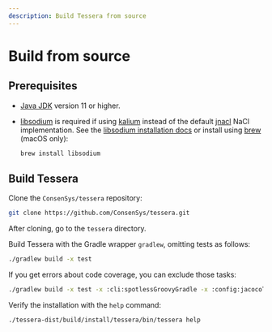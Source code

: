 ```yaml
---
description: Build Tessera from source
---
```


# Build from source

## Prerequisites

- [Java JDK](https://www.oracle.com/java/technologies/javase-downloads.html) version 11 or higher.
- [libsodium](https://libsodium.gitbook.io/doc/) is required if using [kalium](https://github.com/abstractj/kalium)
  instead of the default [jnacl](https://github.com/neilalexander/jnacl) NaCl implementation.
  See the [libsodium installation docs](https://libsodium.gitbook.io/doc/) or install using [brew](https://brew.sh/) (macOS only):

    ```bash
    brew install libsodium
    ```

## Build Tessera

Clone the `ConsenSys/tessera` repository:

```bash
git clone https://github.com/ConsenSys/tessera.git
```

After cloning, go to the `tessera` directory.

Build Tessera with the Gradle wrapper `gradlew`, omitting tests as follows:

```bash
./gradlew build -x test
```

If you get errors about code coverage, you can exclude those tasks:

```bash
./gradlew build -x test -x :cli:spotlessGroovyGradle -x :config:jacocoTestCoverageVerification -x spotlessJava -x jacocoTestCoverageVerification -x spotlessGroovyGradle -x jacocoTestCoverageVerification -x javadoc
```

Verify the installation with the `help` command:

```bash
./tessera-dist/build/install/tessera/bin/tessera help
```
